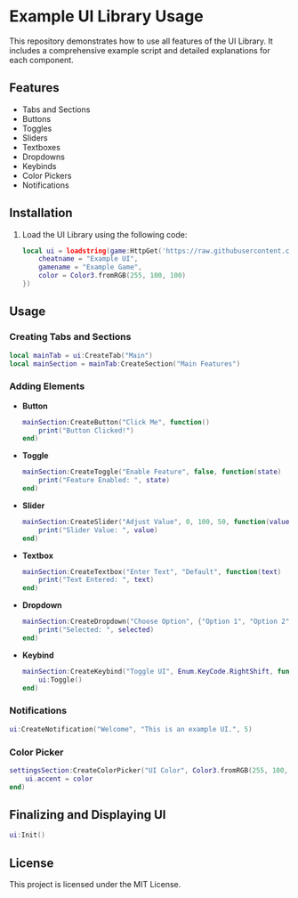 # Example UI Library Usage

This repository demonstrates how to use all features of the UI Library. It includes a comprehensive example script and detailed explanations for each component.

## Features
- Tabs and Sections
- Buttons
- Toggles
- Sliders
- Textboxes
- Dropdowns
- Keybinds
- Color Pickers
- Notifications

## Installation
1. Load the UI Library using the following code:
    ```lua
    local ui = loadstring(game:HttpGet('https://raw.githubusercontent.com/Reload-astro/roblox-menu-lib/refs/heads/main/source.lua'))({
        cheatname = "Example UI",
        gamename = "Example Game",
        color = Color3.fromRGB(255, 100, 100)
    })
    ```

## Usage
### Creating Tabs and Sections
```lua
local mainTab = ui:CreateTab("Main")
local mainSection = mainTab:CreateSection("Main Features")
```

### Adding Elements
- **Button**
    ```lua
    mainSection:CreateButton("Click Me", function()
        print("Button Clicked!")
    end)
    ```
- **Toggle**
    ```lua
    mainSection:CreateToggle("Enable Feature", false, function(state)
        print("Feature Enabled: ", state)
    end)
    ```
- **Slider**
    ```lua
    mainSection:CreateSlider("Adjust Value", 0, 100, 50, function(value)
        print("Slider Value: ", value)
    end)
    ```
- **Textbox**
    ```lua
    mainSection:CreateTextbox("Enter Text", "Default", function(text)
        print("Text Entered: ", text)
    end)
    ```
- **Dropdown**
    ```lua
    mainSection:CreateDropdown("Choose Option", {"Option 1", "Option 2", "Option 3"}, function(selected)
        print("Selected: ", selected)
    end)
    ```
- **Keybind**
    ```lua
    mainSection:CreateKeybind("Toggle UI", Enum.KeyCode.RightShift, function()
        ui:Toggle()
    end)
    ```

### Notifications
```lua
ui:CreateNotification("Welcome", "This is an example UI.", 5)
```

### Color Picker
```lua
settingsSection:CreateColorPicker("UI Color", Color3.fromRGB(255, 100, 100), function(color)
    ui.accent = color
end)
```

## Finalizing and Displaying UI
```lua
ui:Init()
```

## License
This project is licensed under the MIT License.

